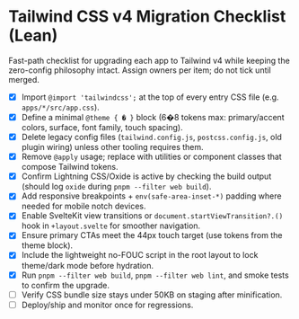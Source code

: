 # Tailwind CSS v4 Migration Checklist (Lean)

Fast-path checklist for upgrading each app to Tailwind v4 while keeping the zero-config philosophy intact. Assign owners per item; do not tick until merged.

- [x] Import `@import 'tailwindcss';` at the top of every entry CSS file (e.g. `apps/*/src/app.css`).
- [x] Define a minimal `@theme { � }` block (6�8 tokens max: primary/accent colors, surface, font family, touch spacing).
- [x] Delete legacy config files (`tailwind.config.js`, `postcss.config.js`, old plugin wiring) unless other tooling requires them.
- [x] Remove `@apply` usage; replace with utilities or component classes that compose Tailwind tokens.
- [x] Confirm Lightning CSS/Oxide is active by checking the build output (should log `oxide` during `pnpm --filter web build`).
- [x] Add responsive breakpoints + `env(safe-area-inset-*)` padding where needed for mobile notch devices.
- [x] Enable SvelteKit view transitions or `document.startViewTransition?.()` hook in `+layout.svelte` for smoother navigation.
- [x] Ensure primary CTAs meet the 44px touch target (use tokens from the theme block).
- [x] Include the lightweight no-FOUC script in the root layout to lock theme/dark mode before hydration.
- [x] Run `pnpm --filter web build`, `pnpm --filter web lint`, and smoke tests to confirm the upgrade.
- [ ] Verify CSS bundle size stays under 50KB on staging after minification.
- [ ] Deploy/ship and monitor once for regressions.
